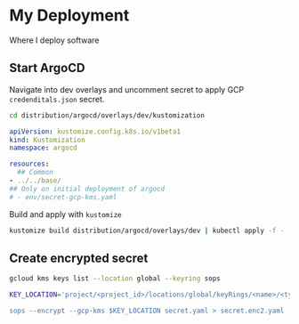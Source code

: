 # My Deployment

Where I deploy software

## Start ArgoCD

Navigate into dev overlays and uncomment secret to apply GCP `credenditals.json` secret.

```sh
cd distribution/argocd/overlays/dev/kustomization
```

```yaml
apiVersion: kustomize.config.k8s.io/v1beta1
kind: Kustomization
namespace: argocd

resources:
  ## Common
- ../../base/
## Only on initial deployment of argocd
# - env/secret-gcp-kms.yaml
```

Build and apply with `kustomize`

```sh
kustomize build distribution/argocd/overlays/dev | kubectl apply -f -
```

## Create encrypted secret

```sh
gcloud kms keys list --location global --keyring sops

KEY_LOCATION='project/<project_id>/locations/global/keyRings/<name>/<type>/<key>

sops --encrypt --gcp-kms $KEY_LOCATION secret.yaml > secret.enc2.yaml
```
